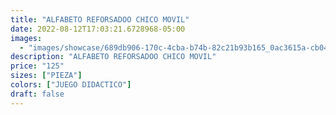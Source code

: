```yaml
---
title: "ALFABETO REFORSADOO CHICO MOVIL"
date: 2022-08-12T17:03:21.6728968-05:00
images:
  - "images/showcase/689db906-170c-4cba-b74b-82c21b93b165_0ac3615a-cb04-4584-a9c0-ea1d9eeee080.webp"
description: "ALFABETO REFORSADOO CHICO MOVIL"
price: "125"
sizes: ["PIEZA"]
colors: ["JUEGO DIDACTICO"]
draft: false
---
```

